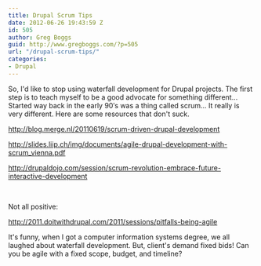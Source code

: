 ```yaml
---
title: Drupal Scrum Tips
date: 2012-06-26 19:43:59 Z
id: 505
author: Greg Boggs
guid: http://www.gregboggs.com/?p=505
url: "/drupal-scrum-tips/"
categories:
- Drupal
---
```


So, I'd like to stop using waterfall development for Drupal projects. The first step is to teach myself to be a good advocate for something different&#8230; Started way back in the early 90&#8242;s was a thing called scrum&#8230; It really is very different. Here are some resources that don't suck.

<http://blog.merge.nl/20110619/scrum-driven-drupal-development>

<http://slides.liip.ch/img/documents/agile-drupal-development-with-scrum_vienna.pdf>

<http://drupaldojo.com/session/scrum-revolution-embrace-future-interactive-development>

&nbsp;

Not all positive:

<http://2011.doitwithdrupal.com/2011/sessions/pitfalls-being-agile>

It's funny, when I got a computer information systems degree, we all laughed about waterfall development. But, client's demand fixed bids! Can you be agile with a fixed scope, budget, and timeline?